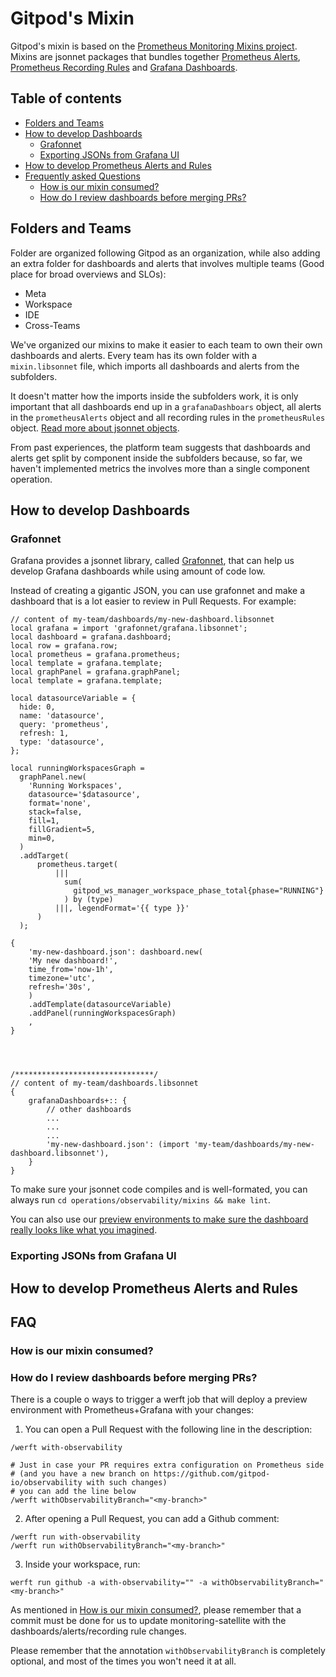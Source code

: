 # Gitpod's Mixin

Gitpod's mixin is based on the [Prometheus Monitoring Mixins project](https://github.com/monitoring-mixins/docs/blob/master/design.pdf). Mixins are jsonnet packages that bundles together [Prometheus Alerts](https://prometheus.io/docs/prometheus/latest/configuration/alerting_rules/), [Prometheus Recording Rules](https://prometheus.io/docs/prometheus/latest/configuration/recording_rules/) and [Grafana Dashboards](https://grafana.com/grafana/).

## Table of contents

* [Folders and Teams](#Folders-and-Teams)
* [How to develop Dashboards](#How-to-develop-Dashboards)
    * [Grafonnet](#Grafonnet)
    * [Exporting JSONs from Grafana UI](#Exporting-JSONs-from-Grafana-UI)
* [How to develop Prometheus Alerts and Rules](#How-to-develop-Prometheus-Alerts-and-Rules)
* [Frequently asked Questions](#FAQ)
    * [How is our mixin consumed?](#How-is-our-mixin-consumed)
    * [How do I review dashboards before merging PRs?](#How-do-I-review-dashboards-before-merging-PRs)


## Folders and Teams

Folder are organized following Gitpod as an organization, while also adding an extra folder for dashboards and alerts that involves multiple teams (Good place for broad overviews and SLOs):
* Meta
* Workspace
* IDE
* Cross-Teams

We've organized our mixins to make it easier to each team to own their own dashboards and alerts. Every team has its own folder with a `mixin.libsonnet` file, which imports all dashboards and alerts from the subfolders.

It doesn't matter how the imports inside the subfolders work, it is only important that all dashboards end up in a `grafanaDashboars` object, all alerts in the `prometheusAlerts` object and all recording rules in the `prometheusRules` object. [Read more about jsonnet objects](https://jsonnet.org/ref/language.html).

From past experiences, the platform team suggests that dashboards and alerts get split by component inside the subfolders because, so far, we haven't implemented metrics the involves more than a single component operation.


## How to develop Dashboards

### Grafonnet

Grafana provides a jsonnet library, called [Grafonnet](https://github.com/grafana/grafonnet-lib/tree/master/grafonnet), that can help us develop Grafana dashboards while using amount of code low.

Instead of creating a gigantic JSON, you can use grafonnet and make a dashboard that is a lot easier to review in Pull Requests. For example:

```jsonnet
// content of my-team/dashboards/my-new-dashboard.libsonnet
local grafana = import 'grafonnet/grafana.libsonnet';
local dashboard = grafana.dashboard;
local row = grafana.row;
local prometheus = grafana.prometheus;
local template = grafana.template;
local graphPanel = grafana.graphPanel;
local template = grafana.template;

local datasourceVariable = {
  hide: 0,
  name: 'datasource',
  query: 'prometheus',
  refresh: 1,
  type: 'datasource',
};

local runningWorkspacesGraph =
  graphPanel.new(
    'Running Workspaces',
    datasource='$datasource',
    format='none',
    stack=false,
    fill=1,
    fillGradient=5,
    min=0,
  )
  .addTarget(
      prometheus.target(
          |||
            sum(
              gitpod_ws_manager_workspace_phase_total{phase="RUNNING"}
            ) by (type)
          |||, legendFormat='{{ type }}'
      )
  );

{
    'my-new-dashboard.json': dashboard.new(
    'My new dashboard!',
    time_from='now-1h',
    timezone='utc',
    refresh='30s',
    )
    .addTemplate(datasourceVariable)
    .addPanel(runningWorkspacesGraph)
    ,
}




/*******************************/
// content of my-team/dashboards.libsonnet
{
    grafanaDashboards+:: {
        // other dashboards
        ...
        ...
        ...
        'my-new-dashboard.json': (import 'my-team/dashboards/my-new-dashboard.libsonnet'),
    }
}
```

To make sure your jsonnet code compiles and is well-formated, you can always run `cd operations/observability/mixins && make lint`.

You can also use our [preview environments to make sure the dashboard really looks like what you imagined](#How-do-I-review-dashboards-before-merging-PRs).

### Exporting JSONs from Grafana UI

## How to develop Prometheus Alerts and Rules

## FAQ

### How is our mixin consumed?

### How do I review dashboards before merging PRs?

There is a couple o ways to trigger a werft job that will deploy a preview environment with Prometheus+Grafana with your changes:

1. You can open a Pull Request with the following line in the description:
```
/werft with-observability

# Just in case your PR requires extra configuration on Prometheus side
# (and you have a new branch on https://github.com/gitpod-io/observability with such changes)
# you can add the line below
/werft withObservabilityBranch="<my-branch>"
```

2. After opening a Pull Request, you can add a Github comment:
```
/werft run with-observability
/werft run withObservabilityBranch="<my-branch>"
```

3. Inside your workspace, run:
```
werft run github -a with-observability="" -a withObservabilityBranch="<my-branch>"
```

As mentioned in [How is our mixin consumed?](#How-is-our-mixin-consumed), please remember that a commit must be done for us to update monitoring-satellite with the dashboards/alerts/recording rule changes.

Please remember that the annotation `withObservabilityBranch` is completely optional, and most of the times you won't need it at all.
